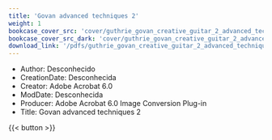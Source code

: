 ```yaml
---
title: 'Govan advanced techniques 2'
weight: 1
bookcase_cover_src: 'cover/guthrie_govan_creative_guitar_2_advanced_techniques.png'
bookcase_cover_src_dark: 'cover/guthrie_govan_creative_guitar_2_advanced_techniques.png'
download_link: '/pdfs/guthrie_govan_creative_guitar_2_advanced_techniques.pdf'
---
```


- Author: Desconhecido
- CreationDate: Desconhecida
- Creator: Adobe Acrobat 6.0
- ModDate: Desconhecida
- Producer: Adobe Acrobat 6.0 Image Conversion Plug-in
- Title: Govan advanced techniques 2

{{< button >}}
